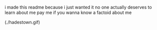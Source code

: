 i made this readme because i just wanted it 
no one actually deserves to learn about me
pay me if you wanna know a factoid about me

(./hadestown.gif)

<!---
74opt/74opt is a ✨ special ✨ repository because its `README.md` (this file) appears on your GitHub profile.
You can click the Preview link to take a look at your changes.
--->
